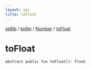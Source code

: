 ```yaml
---
layout: api
title: toFloat
---
```

[stdlib](../../index.html) / [kotlin](../index.html) / [Number](index.html) / [toFloat](toFloat.html)

# toFloat

```
abstract public fun toFloat(): Float
```
